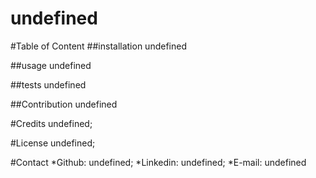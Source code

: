 # undefined

#Table of Content
##installation
undefined

##usage
undefined

##tests
undefined

##Contribution
undefined


#Credits
undefined;

#License
undefined;



#Contact
*Github: undefined;
*Linkedin: undefined;
*E-mail: undefined 